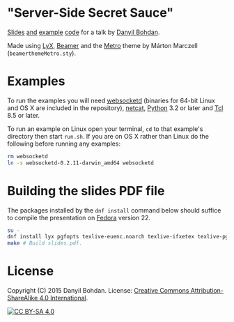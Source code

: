 # "Server-Side Secret Sauce"

[Slides](slides.pdf) [and](example1) [example](example2) [code](example3) for a talk by [Danyil Bohdan](https://github.com/dbohdan).

Made using [LyX](http://www.lyx.org/), [Beamer](https://en.wikipedia.org/wiki/Beamer_%28LaTeX%29) and the [Metro](https://bitbucket.org/marczellm/beamerports) theme by Márton Marczell (`beamerthemeMetro.sty`).

# Examples

To run the examples you will need [websocketd](http://websocketd.com/) (binaries for 64-bit Linux and OS X are included in the repository), [netcat](https://en.wikipedia.org/wiki/Netcat), [Python](https://www.python.org/) 3.2 or later and [Tcl](https://en.wikipedia.org/wiki/Tcl) 8.5 or later.

To run an example on Linux open your terminal, `cd` to that example's directory then start `run.sh`. If you are on OS X rather than Linux do the following before running any examples:

```sh
rm websocketd
ln -s websocketd-0.2.11-darwin_amd64 websocketd
```

# Building the slides PDF file

The packages installed by the `dnf install` command below should suffice to compile the presentation on [Fedora](https://en.wikipedia.org/wiki/Fedora_%28operating_system%29) version 22.

```sh
su -
dnf install lyx pgfopts texlive-euenc.noarch texlive-ifxetex texlive-pgfopts.noarch texlive-pgfplots texlive-xetex.noarch texlive-xetex-def.noarch
make # Build slides.pdf.
```

# License

Copyright (C) 2015 Danyil Bohdan. License: [Creative Commons Attribution-ShareAlike 4.0 International](https://creativecommons.org/licenses/by-sa/4.0).

[![CC BY-SA 4.0](https://licensebuttons.net/l/by-sa/3.0/88x31.png)](https://creativecommons.org/licenses/by-sa/4.0)

